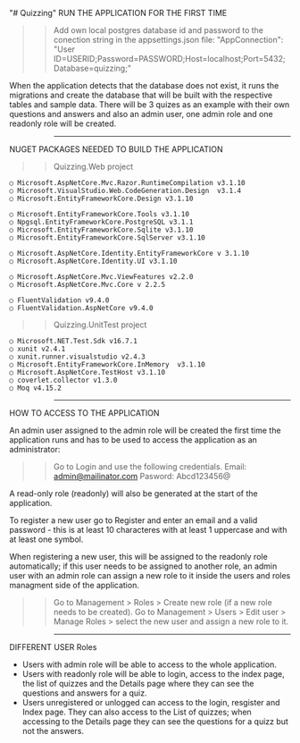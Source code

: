 "# Quizzing" 
RUN THE APPLICATION FOR THE FIRST TIME

>> Add own local postgres database id and password to the conection string in the appsettings.json file:
"AppConnection": "User ID=USERID;Password=PASSWORD;Host=localhost;Port=5432;Database=quizzing;"

When the application detects that the database does not exist,
it runs the migrations and create the database that will be built with the respective tables and sample data.
There will be 3 quizes as an example with their own questions and answers and also an admin user, one admin role and one readonly role will be created.

>>--------------------------

NUGET PACKAGES NEEDED TO BUILD THE APPLICATION

>>Quizzing.Web project

	○ Microsoft.AspNetCore.Mvc.Razor.RuntimeCompilation v3.1.10
	○ Microsoft.VisualStudio.Web.CodeGeneration.Design  v3.1.4
	○ Microsoft.EntityFrameworkCore.Design v3.1.10

	○ Microsoft.EntityFrameworkCore.Tools v3.1.10
	○ Npgsql.EntityFrameworkCore.PostgreSQL v3.1.1
	○ Microsoft.EntityFrameworkCore.Sqlite v3.1.10
	○ Microsoft.EntityFrameworkCore.SqlServer v3.1.10

	○ Microsoft.AspNetCore.Identity.EntityFrameworkCore v 3.1.10
	○ Microsoft.AspNetCore.Identity.UI v3.1.10
	
	○ Microsoft.AspNetCore.Mvc.ViewFeatures v2.2.0
	○ Microsoft.AspNetCore.Mvc.Core v 2.2.5
	
	○ FluentValidation v9.4.0
	○ FluentValidation.AspNetCore v9.4.0
	

>>Quizzing.UnitTest project

	○ Microsoft.NET.Test.Sdk v16.7.1
	○ xunit v2.4.1
	○ xunit.runner.visualstudio v2.4.3
	○ Microsoft.EntityFrameworkCore.InMemory  v3.1.10
	○ Microsoft.AspNetCore.TestHost v3.1.10
	○ coverlet.collector v1.3.0
	○ Moq v4.15.2

>>--------------------------

HOW TO ACCESS TO THE APPLICATION

An admin user assigned to the admin role will be created the first time the application runs
and has to be used to access the application as an administrator:

>> Go to Login and use the following credentials.
Email: admin@mailinator.com
Pasword: Abcd123456@

A read-only role (readonly) will also be generated at the start of the application.

To register a new user go to Register and enter an email and a valid password - this is at least
10 characteres with at least 1 uppercase and with at least one symbol.

When registering a new user, this will be assigned to the readonly role automatically;
if this user needs to be assigned to another role, an admin user with an admin role can
assign a new role to it inside the users and roles managment side of the application.

>> Go to Management > Roles > Create new role (if a new role needs to be created).
>> Go to Management > Users > Edit user > Manage Roles > select the new user and assign a new role to it.

>>--------------------------

DIFFERENT USER Roles

- Users with admin role will be able to access to the whole application.
- Users with readonly role will be able to login, access to the index page,
the list of quizzes and the Details page where they can see the questions and answers for a quiz.
- Users unregistered or unlogged can access to the login, resgister and Index page.
They can also access to the List of quizzes; when accessing to the Details page
they can see the questions for a quizz but not the answers.
